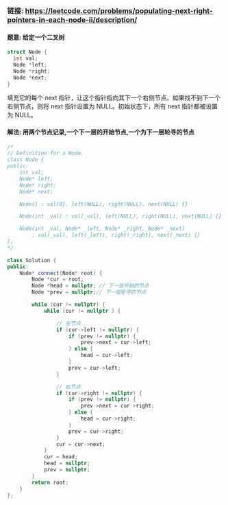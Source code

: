 ### 链接: https://leetcode.com/problems/populating-next-right-pointers-in-each-node-ii/description/

#### 题意: 给定一个二叉树

```c++
struct Node {
  int val;
  Node *left;
  Node *right;
  Node *next;
}
```

填充它的每个 next 指针，让这个指针指向其下一个右侧节点。如果找不到下一个右侧节点，则将 next 指针设置为 NULL。初始状态下，所有 next 指针都被设置为 NULL。

#### 解法: 用两个节点记录,一个下一层的开始节点,一个为下一层轮寻的节点

```c++
/*
// Definition for a Node.
class Node {
public:
    int val;
    Node* left;
    Node* right;
    Node* next;

    Node() : val(0), left(NULL), right(NULL), next(NULL) {}

    Node(int _val) : val(_val), left(NULL), right(NULL), next(NULL) {}

    Node(int _val, Node* _left, Node* _right, Node* _next)
        : val(_val), left(_left), right(_right), next(_next) {}
};
*/

class Solution {
public:
    Node* connect(Node* root) {
        Node *cur = root;
        Node *head = nullptr; // 下一层开始的节点
        Node *prev = nullptr;// 下一层轮寻的节点

        while (cur != nullptr) {
            while (cur != nullptr ) {

                // 左节点
                if (cur->left != nullptr) {
                    if (prev != nullptr) {
                        prev->next = cur->left;
                    } else {
                        head = cur->left;
                    }
                    prev = cur->left;
                }

                // 右节点
                if (cur->right != nullptr) {
                    if (prev != nullptr) {
                        prev->next = cur->right;
                    } else {
                        head = cur->right;
                    }
                    prev = cur->right;
                }
                cur = cur->next;
            }
            cur = head;
            head = nullptr;
            prev = nullptr;
        }
        return root;
    }
};
```

